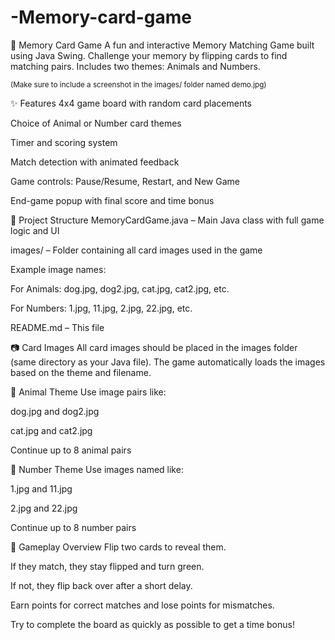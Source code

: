 # -Memory-card-game
🧠 Memory Card Game
A fun and interactive Memory Matching Game built using Java Swing. Challenge your memory by flipping cards to find matching pairs. Includes two themes: Animals and Numbers.


<sub>(Make sure to include a screenshot in the images/ folder named demo.jpg)</sub>

✨ Features
4x4 game board with random card placements

Choice of Animal or Number card themes

Timer and scoring system

Match detection with animated feedback

Game controls: Pause/Resume, Restart, and New Game

End-game popup with final score and time bonus

📁 Project Structure
MemoryCardGame.java – Main Java class with full game logic and UI

images/ – Folder containing all card images used in the game

Example image names:

For Animals: dog.jpg, dog2.jpg, cat.jpg, cat2.jpg, etc.

For Numbers: 1.jpg, 11.jpg, 2.jpg, 22.jpg, etc.

README.md – This file

📷 Card Images
All card images should be placed in the images folder (same directory as your Java file). The game automatically loads the images based on the theme and filename.

🐾 Animal Theme
Use image pairs like:

dog.jpg and dog2.jpg

cat.jpg and cat2.jpg

Continue up to 8 animal pairs

🔢 Number Theme
Use images named like:

1.jpg and 11.jpg

2.jpg and 22.jpg

Continue up to 8 number pairs

🧠 Gameplay Overview
Flip two cards to reveal them.

If they match, they stay flipped and turn green.

If not, they flip back over after a short delay.

Earn points for correct matches and lose points for mismatches.

Try to complete the board as quickly as possible to get a time bonus!
